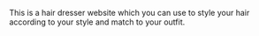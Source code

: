 This is a hair dresser website which you can use to style your hair according to your style and match to your outfit.